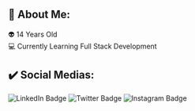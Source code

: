 ## 🌌 About Me:

👽 14 Years Old <br>
💻 Currently Learning Full Stack Development

## ✔️ Social Medias:
<div id="badges">
  <img src="https://img.shields.io/badge/Facebook-blue?style=for-the-badge&logo=linkedin&logoColor=white" alt="LinkedIn Badge"/>
  <img src="https://img.shields.io/badge/Twitter-blue?style=for-the-badge&logo=twitter&logoColor=white" alt="Twitter Badge"/>
  <img src="https://img.shields.io/badge/Instagram-%23E4405F?logo=instagram&logoColor=white" alt="Instagram Badge">
</div>
